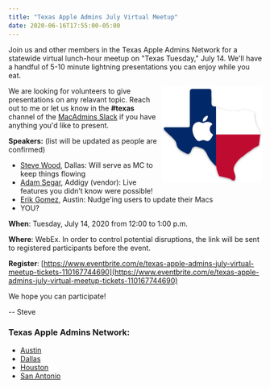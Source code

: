 ```yaml
---
title: "Texas Apple Admins July Virtual Meetup"
date: 2020-06-16T17:55:00-05:00
---
```


Join us and other members in the Texas Apple Admins Network for a statewide virtual lunch-hour meetup on "Texas Tuesday," July 14. We'll have a handful of 5-10 minute lightning presentations you can enjoy while you eat.

<img align="right" width="200" src="/assets/images/1225357.png" />

We are looking for volunteers to give presentations on any relavant topic. Reach out to me or let us know in the **#texas** channel of the [MacAdmins Slack](https://www.macadmins.org) if you have anything you'd like to present.

**Speakers:** (list will be updated as people are confirmed)

* [Steve Wood](https://geekygordo.com), Dallas: Will serve as MC to keep things flowing
* [Adam Segar](https://addigy.com), Addigy (vendor): Live features you didn’t know were possible!
* [Erik Gomez](https://blog.eriknicolasgomez.com), Austin: Nudge'ing users to update their Macs
* YOU?

**When**: Tuesday, July 14, 2020 from 12:00 to 1:00 p.m.

**Where**: WebEx. In order to control potential disruptions, the link will be sent to registered participants before the event.

**Register**: [https://www.eventbrite.com/e/texas-apple-admins-july-virtual-meetup-tickets-110167744690](https://www.eventbrite.com/e/texas-apple-admins-july-virtual-meetup-tickets-110167744690)

We hope you can participate!

-- Steve

### Texas Apple Admins Network:

* [Austin](https://austinappleadmins.org)
* [Dallas](http://dallasappleadmins.org)
* [Houston](https://houstonappleadmins.org)
* [San Antonio](https://samacadmins.com)
